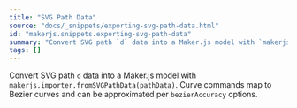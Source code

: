 ```yaml
---
title: "SVG Path Data"
source: "docs/_snippets/exporting-svg-path-data.html"
id: "makerjs.snippets.exporting-svg-path-data"
summary: "Convert SVG path `d` data into a Maker.js model with `makerjs.importer.fromSVGPathData(pathData)`. Curve commands map to Bezier curves and can be approximated per `bezierAccuracy` options."
tags: []
---
```

Convert SVG path `d` data into a Maker.js model with `makerjs.importer.fromSVGPathData(pathData)`. Curve commands map to Bezier curves and can be approximated per `bezierAccuracy` options.